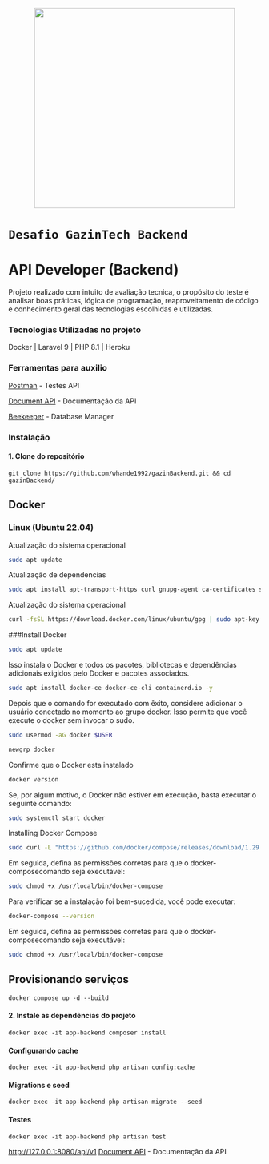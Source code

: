 <p align="center"><a href="https://laravel.com" target="_blank"><img src="https://raw.githubusercontent.com/laravel/art/master/logo-lockup/5%20SVG/2%20CMYK/1%20Full%20Color/laravel-logolockup-cmyk-red.svg" width="400"></a></p>


# `Desafio GazinTech Backend`
# **API Developer (Backend)**

Projeto realizado com intuito de avaliação tecnica, o propósito do teste é analisar boas práticas, lógica de programação, reaproveitamento de código e conhecimento geral das tecnologias escolhidas e utilizadas.


### **Tecnologias Utilizadas no projeto**
Docker | Laravel 9 | PHP 8.1 | Heroku

### Ferramentas para auxilio

[Postman](https://insomnia.rest/download) - Testes API

[Document API](https://documenter.getpostman.com/view/24012300/2s84DoTPia) - Documentação da API

[Beekeeper](https://www.beekeeperstudio.io/) - Database Manager


### **Instalação**

#### **1.** Clone do repositório

```
git clone https://github.com/whande1992/gazinBackend.git && cd gazinBackend/
```

## Docker

### Linux (Ubuntu 22.04)

Atualização do sistema operacional
```bash 
sudo apt update
```

Atualização de dependencias
```bash 
sudo apt install apt-transport-https curl gnupg-agent ca-certificates software-properties-common -y
```

Atualização do sistema operacional
```bash 
curl -fsSL https://download.docker.com/linux/ubuntu/gpg | sudo apt-key add -
```

###Install Docker
```bash 
sudo apt update
```

Isso instala o Docker e todos os pacotes, bibliotecas e dependências adicionais exigidos pelo Docker e pacotes associados.

```bash 
sudo apt install docker-ce docker-ce-cli containerd.io -y
```

Depois que o comando for executado com êxito, considere adicionar o usuário conectado no momento ao grupo docker. Isso permite que você execute o docker sem invocar o sudo.

```bash 
sudo usermod -aG docker $USER
```
```bash 
newgrp docker
```

Confirme que o Docker esta instalado
```bash 
docker version
```

Se, por algum motivo, o Docker não estiver em execução, basta executar o seguinte comando:
```bash 
sudo systemctl start docker
```


Installing Docker Compose
```bash 
sudo curl -L "https://github.com/docker/compose/releases/download/1.29.2/docker-compose-$(uname -s)-$(uname -m)" -o /usr/local/bin/docker-compose
```

Em seguida, defina as permissões corretas para que o docker-composecomando seja executável:
```bash 
sudo chmod +x /usr/local/bin/docker-compose
```

Para verificar se a instalação foi bem-sucedida, você pode executar:
```bash 
docker-compose --version
```

Em seguida, defina as permissões corretas para que o docker-composecomando seja executável:
```bash 
sudo chmod +x /usr/local/bin/docker-compose
```


## Provisionando serviços
```
docker compose up -d --build
```
#### **2.** Instale as dependências do projeto
```     
docker exec -it app-backend composer install 
```

#### Configurando cache
```     
docker exec -it app-backend php artisan config:cache 
```

#### Migrations e seed
```     
docker exec -it app-backend php artisan migrate --seed
```

#### Testes
```     
docker exec -it app-backend php artisan test
```

http://127.0.0.1:8080/api/v1
[Document API](https://documenter.getpostman.com/view/24012300/2s84DoTPia) - Documentação da API

